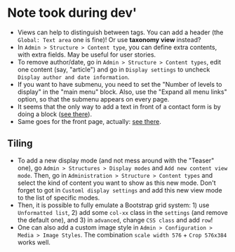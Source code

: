 # Note took during dev'

+ Views can help to distinguish between tags. You can add a header (the `Global: Text area` one is fine)! Or use **taxonomy view** instead?
+ In `Admin > Structure > Content type`, you can define extra contents, with extra fields. May be useful for user stories.
+ To remove author/date, go in `Admin > Structure > Content types`, edit one content (say, "article") and go in `Display settings` to uncheck `Display author and date information`.
+ If you want to have submenu, you need to set the "Number of levels to display" in the "main menu" block. Also, use the "Expand all menu links" option, so that the submenu appears on every page.
+ It seems that the only way to add a text in front of a contact form is by doing a block ([see there](https://drupal.stackexchange.com/questions/206267/how-to-add-predefined-text-to-contact-form)).
+ Same goes for the front page, actually: [see there](https://sarahcodes.medium.com/how-to-make-a-nice-drupal-8-homepage-without-modules-or-modifying-theme-files-3ce7ce24926e).

## Tiling

+ To add a new display mode (and not mess around with the "Teaser" one), go `Admin > Structures > Display modes` and `Add new content view mode`. Then, go in `Administration > Structure > Content types` and select the kind of content you want to show as this new mode. Don't forget to got in `Customl display settings` and add this new view mode to the list of specific modes.
+ Then, it is possible to fully emulate a Bootstrap grid system: 1) use `Unformatted list`, 2) add some `col-xx` class in the `settings` (and remove the default one), and 3) in `advanced`, change `CSS class` and add `row`!
+ One can also add a custom image style in `Admin > Configuration > Media > Image Styles`. The combination `scale width 576` + `Crop 576x384` works well.
